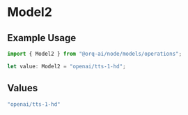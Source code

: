 # Model2

## Example Usage

```typescript
import { Model2 } from "@orq-ai/node/models/operations";

let value: Model2 = "openai/tts-1-hd";
```

## Values

```typescript
"openai/tts-1-hd"
```